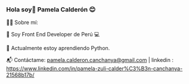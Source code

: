 ### Hola soy👋 Pamela Calderón 😊
   
🙋‍♀️ Sobre mí:

 👩 Soy Front End Developer de Perú 💻
 
 🌱 Actualmente estoy aprendiendo Python.
 
 📬 Contáctame: pamela.calderon.canchanya@gmail.com | linkedin : https://www.linkedin.com/in/pamela-zuli-calder%C3%B3n-canchanya-21568b17b/
 
